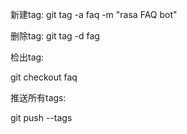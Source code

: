 

新建tag:
git tag -a faq -m "rasa FAQ bot"

删除tag:
git tag -d fag

检出tag:

git checkout faq


推送所有tags:

git push --tags